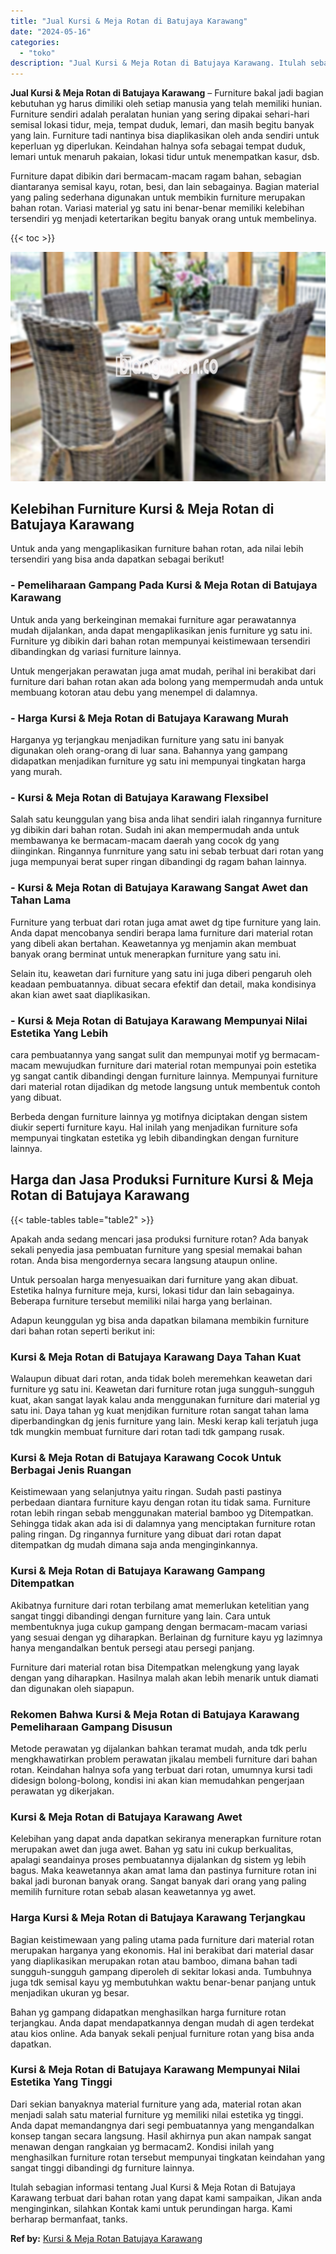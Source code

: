 ```yaml
---
title: "Jual Kursi & Meja Rotan di Batujaya Karawang"
date: "2024-05-16"
categories: 
  - "toko"
description: "Jual Kursi & Meja Rotan di Batujaya Karawang. Itulah sebagian informasi tentang Jual Kursi & Meja Rotan di Batujaya Karawang terbuat dari bahan rotan yang da..."
---
```


**Jual Kursi & Meja Rotan di Batujaya Karawang** – Furniture bakal jadi bagian kebutuhan yg harus dimiliki oleh setiap manusia yang telah memiliki hunian. Furniture sendiri adalah peralatan hunian yang sering dipakai sehari-hari semisal lokasi tidur, meja, tempat duduk, lemari, dan masih begitu banyak yang lain. Furniture tadi nantinya bisa diaplikasikan oleh anda sendiri untuk keperluan yg diperlukan. Keindahan halnya sofa sebagai tempat duduk, lemari untuk menaruh pakaian, lokasi tidur untuk menempatkan kasur, dsb.

Furniture dapat dibikin dari bermacam-macam ragam bahan, sebagian diantaranya semisal kayu, rotan, besi, dan lain sebagainya. Bagian material yang paling sederhana digunakan untuk membikin furniture merupakan bahan rotan. Variasi material yg satu ini benar-benar memiliki kelebihan tersendiri yg menjadi ketertarikan begitu banyak orang untuk membelinya.

{{< toc >}}

![Jual Kursi & Meja Rotan di Batujaya Karawang](/images/kursi-meja-rotan-murah02.png)

## Kelebihan Furniture Kursi & Meja Rotan di Batujaya Karawang

Untuk anda yang mengaplikasikan furniture bahan rotan, ada nilai lebih tersendiri yang bisa anda dapatkan sebagai berikut!

### \- Pemeliharaan Gampang Pada Kursi & Meja Rotan di Batujaya Karawang

Untuk anda yang berkeinginan memakai furniture agar perawatannya mudah dijalankan, anda dapat mengaplikasikan jenis furniture yg satu ini. Furniture yg dibikin dari bahan rotan mempunyai keistimewaan tersendiri dibandingkan dg variasi furniture lainnya.

Untuk mengerjakan perawatan juga amat mudah, perihal ini berakibat dari furniture dari bahan rotan akan ada bolong yang mempermudah anda untuk membuang kotoran atau debu yang menempel di dalamnya.

### \- Harga Kursi & Meja Rotan di Batujaya Karawang Murah

Harganya yg terjangkau menjadikan furniture yang satu ini banyak digunakan oleh orang-orang di luar sana. Bahannya yang gampang didapatkan menjadikan furniture yg satu ini mempunyai tingkatan harga yang murah.

### \- Kursi & Meja Rotan di Batujaya Karawang Flexsibel

Salah satu keunggulan yang bisa anda lihat sendiri ialah ringannya furniture yg dibikin dari bahan rotan. Sudah ini akan mempermudah anda untuk membawanya ke bermacam-macam daerah yang cocok dg yang diinginkan. Ringannya funrniture yang satu ini sebab terbuat dari rotan yang juga mempunyai berat super ringan dibandingi dg ragam bahan lainnya.

### \- Kursi & Meja Rotan di Batujaya Karawang Sangat Awet dan Tahan Lama

Furniture yang terbuat dari rotan juga amat awet dg tipe furniture yang lain. Anda dapat mencobanya sendiri berapa lama furniture dari material rotan yang dibeli akan bertahan. Keawetannya yg menjamin akan membuat banyak orang berminat untuk menerapkan furniture yang satu ini.

Selain itu, keawetan dari furniture yang satu ini juga diberi pengaruh oleh keadaan pembuatannya. dibuat secara efektif dan detail, maka kondisinya akan kian awet saat diaplikasikan.

### \- Kursi & Meja Rotan di Batujaya Karawang Mempunyai Nilai Estetika Yang Lebih

cara pembuatannya yang sangat sulit dan mempunyai motif yg bermacam-macam mewujudkan furniture dari material rotan mempunyai poin estetika yg sangat cantik dibandingi dengan furniture lainnya. Mempunyai furniture dari material rotan dijadikan dg metode langsung untuk membentuk contoh yang dibuat.

Berbeda dengan furniture lainnya yg motifnya diciptakan dengan sistem diukir seperti furniture kayu. Hal inilah yang menjadikan furniture sofa mempunyai tingkatan estetika yg lebih dibandingkan dengan furniture lainnya.

## Harga dan Jasa Produksi Furniture Kursi & Meja Rotan di Batujaya Karawang

{{< table-tables table="table2" >}}

Apakah anda sedang mencari jasa produksi furniture rotan? Ada banyak sekali penyedia jasa pembuatan furniture yang spesial memakai bahan rotan. Anda bisa mengordernya secara langsung ataupun online.

Untuk persoalan harga menyesuaikan dari furniture yang akan dibuat. Estetika halnya furniture meja, kursi, lokasi tidur dan lain sebagainya. Beberapa furniture tersebut memiliki nilai harga yang berlainan.

Adapun keunggulan yg bisa anda dapatkan bilamana membikin furniture dari bahan rotan seperti berikut ini:

### Kursi & Meja Rotan di Batujaya Karawang Daya Tahan Kuat

Walaupun dibuat dari rotan, anda tidak boleh meremehkan keawetan dari furniture yg satu ini. Keawetan dari furniture rotan juga sungguh-sungguh kuat, akan sangat layak kalau anda menggunakan furniture dari material yg satu ini. Daya tahan yg kuat menjdikan furniture rotan sangat tahan lama diperbandingkan dg jenis furniture yang lain. Meski kerap kali terjatuh juga tdk mungkin membuat furniture dari rotan tadi tdk gampang rusak.

### Kursi & Meja Rotan di Batujaya Karawang Cocok Untuk Berbagai Jenis Ruangan

Keistimewaan yang selanjutnya yaitu ringan. Sudah pasti pastinya perbedaan diantara furniture kayu dengan rotan itu tidak sama. Furniture rotan lebih ringan sebab menggunakan material bamboo yg Ditempatkan. Sehingga tidak akan ada isi di dalamnya yang menciptakan furniture rotan paling ringan. Dg ringannya furniture yang dibuat dari rotan dapat ditempatkan dg mudah dimana saja anda menginginkannya.

### Kursi & Meja Rotan di Batujaya Karawang Gampang Ditempatkan

Akibatnya furniture dari rotan terbilang amat memerlukan ketelitian yang sangat tinggi dibandingi dengan furniture yang lain. Cara untuk membentuknya juga cukup gampang dengan bermacam-macam variasi yang sesuai dengan yg diharapkan. Berlainan dg furniture kayu yg lazimnya hanya mengandalkan bentuk persegi atau persegi panjang.

Furniture dari material rotan bisa Ditempatkan melengkung yang layak dengan yang diharapkan. Hasilnya malah akan lebih menarik untuk diamati dan digunakan oleh siapapun.

### Rekomen Bahwa Kursi & Meja Rotan di Batujaya Karawang Pemeliharaan Gampang Disusun

Metode perawatan yg dijalankan bahkan teramat mudah, anda tdk perlu mengkhawatirkan problem perawatan jikalau membeli furniture dari bahan rotan. Keindahan halnya sofa yang terbuat dari rotan, umumnya kursi tadi didesign bolong-bolong, kondisi ini akan kian memudahkan pengerjaan perawatan yg dikerjakan.

### Kursi & Meja Rotan di Batujaya Karawang Awet

Kelebihan yang dapat anda dapatkan sekiranya menerapkan furniture rotan merupakan awet dan juga awet. Bahan yg satu ini cukup berkualitas, apalagi seandainya proses pembuatannya dijalankan dg sistem yg lebih bagus. Maka keawetannya akan amat lama dan pastinya furniture rotan ini bakal jadi buronan banyak orang. Sangat banyak dari orang yang paling memilih furniture rotan sebab alasan keawetannya yg awet.

### Harga Kursi & Meja Rotan di Batujaya Karawang Terjangkau

Bagian keistimewaan yang paling utama pada furniture dari material rotan merupakan harganya yang ekonomis. Hal ini berakibat dari material dasar yang diaplikasikan merupakan rotan atau bamboo, dimana bahan tadi sungguh-sungguh gampang diperoleh di sekitar lokasi anda. Tumbuhnya juga tdk semisal kayu yg membutuhkan waktu benar-benar panjang untuk menjadikan ukuran yg besar.

Bahan yg gampang didapatkan menghasilkan harga furniture rotan terjangkau. Anda dapat mendapatkannya dengan mudah di agen terdekat atau kios online. Ada banyak sekali penjual furniture rotan yang bisa anda dapatkan.

### Kursi & Meja Rotan di Batujaya Karawang Mempunyai Nilai Estetika Yang Tinggi

Dari sekian banyaknya material furniture yang ada, material rotan akan menjadi salah satu material furniture yg memiliki nilai estetika yg tinggi. Anda dapat memandangnya dari segi pembuatannya yang mengandalkan konsep tangan secara langsung. Hasil akhirnya pun akan nampak sangat menawan dengan rangkaian yg bermacam2. Kondisi inilah yang menghasilkan furniture rotan tersebut mempunyai tingkatan keindahan yang sangat tinggi dibandingi dg furniture lainnya.

Itulah sebagian informasi tentang Jual Kursi & Meja Rotan di Batujaya Karawang terbuat dari bahan rotan yang dapat kami sampaikan, Jikan anda menginginkan, silahkan Kontak kami untuk perundingan harga. Kami berharap bermanfaat, tanks.

**Ref by:** [Kursi & Meja Rotan Batujaya Karawang](https://id.wikipedia.org/wiki/Kursi)
